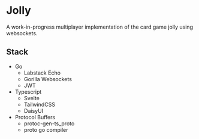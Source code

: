 # Jolly

A work-in-progress multiplayer implementation of the card game jolly using websockets.

## Stack

- Go
  - Labstack Echo
  - Gorilla Websockets
  - JWT
- Typescript
  - Svelte
  - TailwindCSS
  - DaisyUI
- Protocol Buffers
  - protoc-gen-ts_proto
  - proto go compiler
